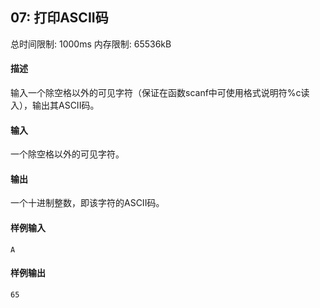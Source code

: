 ﻿## 07: 打印ASCII码
总时间限制: 1000ms     内存限制: 65536kB

#### 描述

输入一个除空格以外的可见字符（保证在函数scanf中可使用格式说明符%c读入），输出其ASCII码。

#### 输入

一个除空格以外的可见字符。

#### 输出

一个十进制整数，即该字符的ASCII码。

#### 样例输入

	A

#### 样例输出

    65


